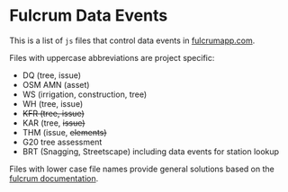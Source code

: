 # Fulcrum Data Events
This is a list of `js` files that control data events in [fulcrumapp.com](https://www.fulcrumapp.com/). 

Files with uppercase abbreviations are project specific:
- DQ (tree, issue)
- OSM AMN (asset)
- WS (irrigation, construction, tree)
- WH (tree, issue)
- ~~KFR (tree, issue)~~
- KAR (tree, ~~issue)~~
- THM (issue, ~~elements)~~
- G20 tree assessment
- BRT (Snagging, Streetscape) including data events for station lookup

Files with lower case file names provide general solutions based on the [fulcrum documentation](https://developer.fulcrumapp.com/data-events/examples/).